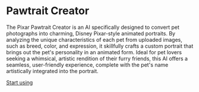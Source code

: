 # Pawtrait Creator

The Pixar Pawtrait Creator is an AI specifically designed to convert pet photographs into charming, Disney Pixar-style animated portraits. By analyzing the unique characteristics of each pet from uploaded images, such as breed, color, and expression, it skillfully crafts a custom portrait that brings out the pet's personality in an animated form. Ideal for pet lovers seeking a whimsical, artistic rendition of their furry friends, this AI offers a seamless, user-friendly experience, complete with the pet's name artistically integrated into the portrait.

[Start using](https://chat.openai.com/g/g-WYlcscE2T)